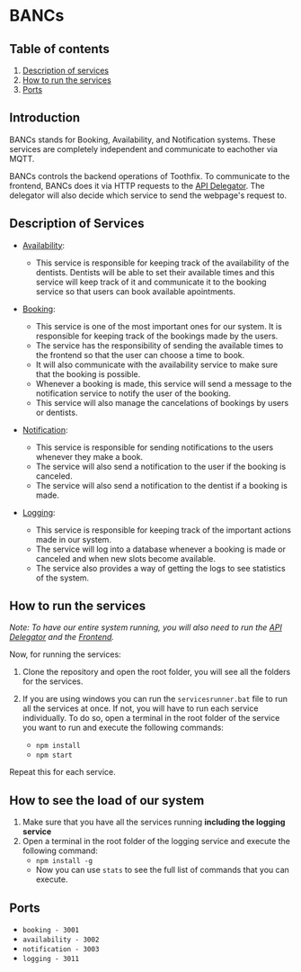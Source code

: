 # BANCs

## Table of contents

1. [Description of services](#description-of-services)
2. [How to run the services](#how-to-run-the-services)
3. [Ports](#ports)

## Introduction

BANCs stands for Booking, Availability, and Notification systems. These services are completely independent and communicate to eachother via MQTT.

BANCs controls the backend operations of Toothfix. To communicate to the frontend, BANCs does it via HTTP requests to the [API Delegator](https://git.chalmers.se/courses/dit355/2023/student-teams/dit356-2023-06/api-delegator). The delegator will also decide which service to send the webpage's request to.

## Description of Services

- [Availability](https://git.chalmers.se/courses/dit355/2023/student-teams/dit356-2023-06/bancs/-/tree/main/availability-service?ref_type=heads):

  - This service is responsible for keeping track of the availability of the dentists. Dentists will be able to set their available times and this service will keep track of it and communicate it to the booking service so that users can book available apointments.

- [Booking](https://git.chalmers.se/courses/dit355/2023/student-teams/dit356-2023-06/bancs/-/tree/main/booking-service?ref_type=heads):

  - This service is one of the most important ones for our system. It is responsible for keeping track of the bookings made by the users.
  - The service has the responsibility of sending the available times to the frontend so that the user can choose a time to book.
  - It will also communicate with the availability service to make sure that the booking is possible.
  - Whenever a booking is made, this service will send a message to the notification service to notify the user of the booking.
  - This service will also manage the cancelations of bookings by users or dentists.

- [Notification](https://git.chalmers.se/courses/dit355/2023/student-teams/dit356-2023-06/bancs/-/tree/main/notification-service?ref_type=heads):
  - This service is responsible for sending notifications to the users whenever they make a book.
  - The service will also send a notification to the user if the booking is canceled.
  - The service will also send a notification to the dentist if a booking is made.

- [Logging](https://git.chalmers.se/courses/dit355/2023/student-teams/dit356-2023-06/bancs/-/tree/main/logging-service?ref_type=heads):
  - This service is responsible for keeping track of the important actions made in our system.
  - The service will log into a database whenever a booking is made or canceled and when new slots become available.
  - The service also provides a way of getting the logs to see statistics of the system.

## How to run the services 
*Note: To have our entire system running, you will also need to run the [API Delegator](https://git.chalmers.se/courses/dit355/2023/student-teams/dit356-2023-06/api-delegator) and the [Frontend](https://git.chalmers.se/courses/dit355/2023/student-teams/dit356-2023-06/patient-interface).*

Now, for running the services:
1. Clone the repository and open the root folder, you will see all the folders for the services.
2. If you are using windows you can run the `servicesrunner.bat` file to run all the services at once. 
If not, you will have to run each service individually. To do so, open a terminal in the root folder of the service you want to run and execute the following commands:

    - `npm install`
    - `npm start` 

Repeat this for each service.

## How to see the load of our system

1. Make sure that you have all the services running **including the logging service**
2. Open a terminal in the root folder of the logging service and execute the following command:
    - `npm install -g`
    - Now you can use `stats` to see the full list of commands that you can execute.


## Ports

- `booking - 3001`
- `availability - 3002`
- `notification - 3003`
- `logging - 3011`